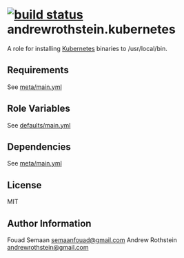 [![build status](https://circleci.com/gh/andrewrothstein/ansible-kubernetes.svg?style=shield)](https://circleci.com/gh/andrewrothstein/ansible-kubernetes)
andrewrothstein.kubernetes
=======================

A role for installing [Kubernetes](http://kubernetes.io/docs/getting-started-guides/binary_release/#prebuilt-binary-release) binaries to /usr/local/bin.

Requirements
------------

See [meta/main.yml](meta/main.yml)

Role Variables
--------------

See [defaults/main.yml](defaults/main.yml)

Dependencies
------------

See [meta/main.yml](meta/main.yml)

License
-------

MIT

Author Information
------------------

Fouad Semaan <semaanfouad@gmail.com>
Andrew Rothstein <andrewrothstein@gmail.com>
